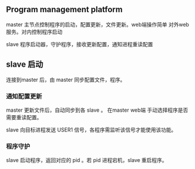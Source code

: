 
## Program management platform

master 主节点控制程序的启动，配置更新，文件更新。web端操作简单
对外web服务。对内控制程序启动

slave  程序启动器，守护程序，接收更新配置，通知进程重读配置

## slave 启动

连接到master 后，由 master 同步配置文件，程序。


### 通知配置更新

master 更新文件后，自动同步到各 slave 。 在master web端 手动选择程序是否需要重读配置。

slave 向目标进程发送 USER1 信号，各程序需监听该信号才能使用该功能。

### 程序守护

slave 启动程序，返回对应的 pid 。若 pid 进程宕机，slave 重启程序。


